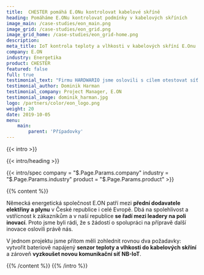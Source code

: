 ```yaml
---
title:  CHESTER pomáhá E.ONu kontrolovat kabelové skříně
heading: Pomáháme E.ONu kontrolovat podmínky v kabelových skříních
image_main: /case-studies/eon_main.png
image_grid: /case-studies/eon_grid.png
image_grid_home: /case-studies/eon_grid-home.png
description:
meta_title: IoT kontrola teploty a vlhkosti v kabelových skříní E.Onu | HARDWARIO případová studie
company: E.ON
industry: Energetika
product: CHESTER
featured: false
full: true
testimonial_text: "Firmu HARDWARIO jsme oslovili s cílem otestovat síť NB-IoT. V krátkém čase jsme navrhli řešení pro sledování klimatických podmínek v kabelových skříních a během 2 měsíců jsme měli naše vlastní zařízení v rukách. Těšíme se na další společné projekty."
testimonial_author: Dominik Harman
testimonial_company: Project Manager, E.ON
testimonial_image: dominik_harman.jpg
logo: /partners/color/eon_logo.png
weight: 20
date: 2019-10-05
menu:
    main:
        parent: 'Případovky'
---
```


{{< intro >}}

{{< intro/heading >}}

{{< intro/spec company = "$.Page.Params.company" industry = "$.Page.Params.industry" product = "$.Page.Params.product" >}}

{{% content %}}

Německá energetická společnost E.ON patří mezi **přední dodavatele elektřiny a plynu** v České republice i celé Evropě. Dbá na spolehlivost a vstřícnost k zákazníkům a v naší republice **se řadí mezi leadery na poli inovací**. Proto jsme byli rádi, že s žádostí o spolupráci na přípravě další inovace oslovili právě nás. 

V jednom projektu jsme přitom měli zohlednit rovnou dva požadavky: vytvořit bateriově napájený **senzor teploty a vlhkosti do kabelových skříní** a zároveň **vyzkoušet novou komunikační síť NB-IoT**.

{{% /content %}}
{{% /intro %}}
